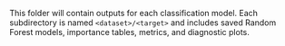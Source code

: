 This folder will contain outputs for each classification model.
Each subdirectory is named `<dataset>/<target>` and includes saved Random Forest models, importance tables, metrics, and diagnostic plots.
